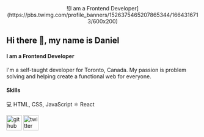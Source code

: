 <div align="center">![I am a Frontend Developer](https://pbs.twimg.com/profile_banners/1526375465207865344/1664316713/600x200)</div>

## Hi there 👋, my name is Daniel
#### I am a Frontend Developer

I'm a self-taught developer for Toronto, Canada. My passion is problem solving and helping create a functional web for everyone.

#### Skills

💻 HTML, CSS, JavaScript
⚛️ React


[<img src='https://cdn.jsdelivr.net/npm/simple-icons@3.0.1/icons/github.svg' alt='github' height='40'>](https://github.com/Danielheppenstiel)  [<img src='https://cdn.jsdelivr.net/npm/simple-icons@3.0.1/icons/twitter.svg' alt='twitter' height='40'>](https://twitter.com/@DevWithDan)  
